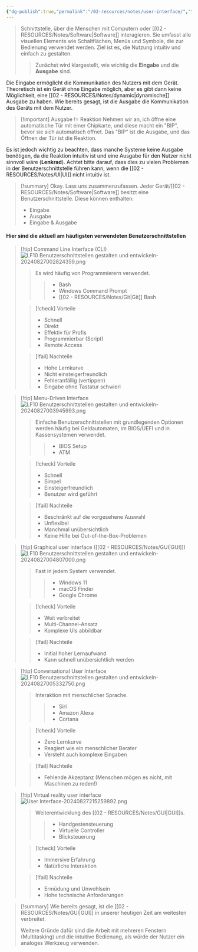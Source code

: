 ```yaml
---
{"dg-publish":true,"permalink":"/02-resources/notes/user-interface/","tags":["GFN/LF10"]}
---
```


>Schnittstelle, über die Menschen mit Computern oder [[02 - RESOURCES/Notes/Software\|Software]] interagieren. Sie umfasst alle visuellen Elemente wie Schaltflächen, Menüs und Symbole, die zur Bedienung verwendet werden. 
>Ziel ist es, die Nutzung intuitiv und einfach zu gestalten.
>>Zunächst wird klargestellt, wie wichtig die **Eingabe** und die **Ausgabe** sind.  

Die Eingabe ermöglicht die Kommunikation des Nutzers mit dem Gerät. Theoretisch ist ein Gerät ohne Eingabe möglich, aber es gibt dann keine Möglichkeit, eine [[02 - RESOURCES/Notes/dynamic\|dynamische]] Ausgabe zu haben. Wie bereits gesagt, ist die Ausgabe die Kommunikation des Geräts mit dem Nutzer.

>[!important] Ausgabe  != Reaktion
Nehmen wir an, ich öffne eine automatische Tür mit einer Chipkarte, 
und diese macht ein "BIP", bevor sie sich automatisch öffnet.
> Das "BIP" ist die Ausgabe, und das Öffnen der Tür ist die Reaktion.

Es ist jedoch wichtig zu beachten, dass manche Systeme keine Ausgabe benötigen, da die Reaktion intuitiv ist und eine Ausgabe für den Nutzer nicht sinnvoll wäre (**Lenkrad**). 
Achtet bitte darauf, dass dies zu vielen Problemen in der Benutzerschnittstelle führen kann, wenn die [[02 - RESOURCES/Notes/UI\|UI]] nicht intuitiv ist.

>[!summary] 
>Okay. Lass uns zusammenzufassen.
>Jeder Gerät/[[02 - RESOURCES/Notes/Software\|Software]] besitzt eine Benutzerschnittstelle. Diese können enthalten:
>- Eingabe
>- Ausgabe
>- Eingabe & Ausgabe

#### Hier sind die aktuell am häufigsten verwendeten Benutzerschnittstellen

>[!tip] Command Line Interface (CLI)
>![LF10 Benutzerschnittstellen gestalten und entwickeln-20240827002824359.png](/img/user/02%20-%20RESOURCES/Files/IMG/LF10%20Benutzerschnittstellen%20gestalten%20und%20entwickeln-20240827002824359.png)
>>Es wird häufig von Programmierern verwendet.
>>>- Bash
>>>- Windows Command Prompt
>>>- [[02 - RESOURCES/Notes/Git\|Git]] Bash
> 
>>[!check] Vorteile
>>- Schnell
>>- Direkt
>>- Effektiv für Profis
>>- Programmierbar (Script)
>>- Remote Access
> 
>>[!fail] Nachteile
>>- Hohe Lernkurve
>>- Nicht einsteigerfreundlich
>>- Fehleranfällig (vertippen)
>>- Eingabe ohne Tastatur schwieri

>[!tip] Menu-Driven Interface
>![LF10 Benutzerschnittstellen gestalten und entwickeln-20240827003945993.png](/img/user/02%20-%20RESOURCES/Files/IMG/LF10%20Benutzerschnittstellen%20gestalten%20und%20entwickeln-20240827003945993.png)
>>Einfache Benutzerschnittstellen mit grundlegenden Optionen werden häufig bei Geldautomaten, im BIOS/UEFI und in Kassensystemen verwendet.
>>>- BIOS Setup
>>>- ATM
>
> 
>>[!check] Vorteile
>>- Schnell
>>- Simpel
>>- Einsteigerfreundlich
>>- Benutzer wird geführt
> 
>>[!fail] Nachteile
>>- Beschränkt auf die vorgesehene Auswahl
>>- Unflexibel
>>- Manchmal unübersichtlich
>>- Keine Hilfe bei Out-of-the-Box-Problemen

>[!tip]  Graphical user interface ([[02 - RESOURCES/Notes/GUI\|GUI]])
>![LF10 Benutzerschnittstellen gestalten und entwickeln-20240827004807000.png](/img/user/02%20-%20RESOURCES/Files/IMG/LF10%20Benutzerschnittstellen%20gestalten%20und%20entwickeln-20240827004807000.png)
>>Fast in jedem System verwendet.
>>>- Windows 11
>>>- macOS Finder
>>>- Google Chrome
> 
>>[!check] Vorteile
>>- Weit verbreitet
>>- Multi-Channel-Ansatz
>>- Komplexe UIs abbildbar
> 
>>[!fail] Nachteile
>>- Initial hoher Lernaufwand 
>>- Kann schnell unübersichtlich werden

>[!tip] Conversational User Interface
>![LF10 Benutzerschnittstellen gestalten und entwickeln-20240827005332750.png](/img/user/02%20-%20RESOURCES/Files/IMG/LF10%20Benutzerschnittstellen%20gestalten%20und%20entwickeln-20240827005332750.png)
>>Interaktion mit menschlicher Sprache.
>>>- Siri 
>>>- Amazon Alexa
>>>- Cortana
>
>>[!check] Vorteile
>>- Zero Lernkurve
>>- Reagiert wie ein menschlicher Berater
>>- Versteht auch komplexe Eingaben
> 
>>[!fail] Nachteile
>>- Fehlende Akzeptanz (Menschen mögen es nicht, mit Maschinen zu reden!)

>[!tip] Virtual reality user interface
>![User Interface-20240827215259892.png](/img/user/02%20-%20RESOURCES/Files/IMG/User%20Interface-20240827215259892.png)
>>Weiterentwicklung des [[02 - RESOURCES/Notes/GUI\|GUI]]s.
>>>- Handgestensteuerung
>>>- Virtuelle Controller
>>>- Blicksteuerung
>
> 
>>[!check] Vorteile
>>- Immersive Erfahrung
>>- Natürliche Interaktion
> 
>>[!fail] Nachteile
>>- Ermüdung und Unwohlsein
>>- Hohe technische Anforderungen



>[!summary] 
>Wie bereits gesagt, ist die [[02 - RESOURCES/Notes/GUI\|GUI]] in unserer heutigen Zeit am weitesten verbreitet.
>
>Weitere Gründe dafür sind die Arbeit mit mehreren Fenstern (Multitasking) und die intuitive Bedienung, als würde der Nutzer ein analoges Werkzeug verwenden.